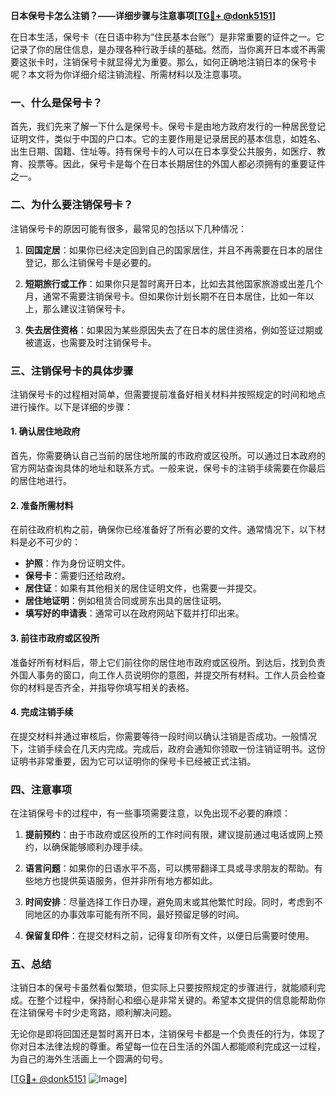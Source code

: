 **日本保号卡怎么注销？——详细步骤与注意事项[[TG💪+ @donk5151](https://t.me/s/donk5151)]**

在日本生活，保号卡（在日语中称为“住民基本台账”）是非常重要的证件之一。它记录了你的居住信息，是办理各种行政手续的基础。然而，当你离开日本或不再需要这张卡时，注销保号卡就显得尤为重要。那么，如何正确地注销日本的保号卡呢？本文将为你详细介绍注销流程、所需材料以及注意事项。

### 一、什么是保号卡？

首先，我们先来了解一下什么是保号卡。保号卡是由地方政府发行的一种居民登记证明文件，类似于中国的户口本。它的主要作用是记录居民的基本信息，如姓名、出生日期、国籍、住址等。持有保号卡的人可以在日本享受公共服务，如医疗、教育、投票等。因此，保号卡是每个在日本长期居住的外国人都必须拥有的重要证件之一。

### 二、为什么要注销保号卡？

注销保号卡的原因可能有很多，最常见的包括以下几种情况：

1. **回国定居**：如果你已经决定回到自己的国家居住，并且不再需要在日本的居住登记，那么注销保号卡是必要的。
   
2. **短期旅行或工作**：如果你只是暂时离开日本，比如去其他国家旅游或出差几个月，通常不需要注销保号卡。但如果你计划长期不在日本居住，比如一年以上，那么建议注销保号卡。

3. **失去居住资格**：如果因为某些原因失去了在日本的居住资格，例如签证过期或被遣返，也需要及时注销保号卡。

### 三、注销保号卡的具体步骤

注销保号卡的过程相对简单，但需要提前准备好相关材料并按照规定的时间和地点进行操作。以下是详细的步骤：

#### 1. 确认居住地政府

首先，你需要确认自己当前的居住地所属的市政府或区役所。可以通过日本政府的官方网站查询具体的地址和联系方式。一般来说，保号卡的注销手续需要在你最后的居住地进行。

#### 2. 准备所需材料

在前往政府机构之前，确保你已经准备好了所有必要的文件。通常情况下，以下材料是必不可少的：

- **护照**：作为身份证明文件。
- **保号卡**：需要归还给政府。
- **居住证**：如果有其他相关的居住证明文件，也需要一并提交。
- **居住地证明**：例如租赁合同或房东出具的居住证明。
- **填写好的申请表**：通常可以在政府网站下载并打印出来。

#### 3. 前往市政府或区役所

准备好所有材料后，带上它们前往你的居住地市政府或区役所。到达后，找到负责外国人事务的窗口，向工作人员说明你的意图，并提交所有材料。工作人员会检查你的材料是否齐全，并指导你填写相关的表格。

#### 4. 完成注销手续

在提交材料并通过审核后，你需要等待一段时间以确认注销是否成功。一般情况下，注销手续会在几天内完成。完成后，政府会通知你领取一份注销证明书。这份证明书非常重要，因为它可以证明你的保号卡已经被正式注销。

### 四、注意事项

在注销保号卡的过程中，有一些事项需要注意，以免出现不必要的麻烦：

1. **提前预约**：由于市政府或区役所的工作时间有限，建议提前通过电话或网上预约，以确保能够顺利办理手续。

2. **语言问题**：如果你的日语水平不高，可以携带翻译工具或寻求朋友的帮助。有些地方也提供英语服务，但并非所有地方都如此。

3. **时间安排**：尽量选择工作日办理，避免周末或其他繁忙时段。同时，考虑到不同地区的办事效率可能有所不同，最好预留足够的时间。

4. **保留复印件**：在提交材料之前，记得复印所有文件，以便日后需要时使用。

### 五、总结

注销日本的保号卡虽然看似繁琐，但实际上只要按照规定的步骤进行，就能顺利完成。在整个过程中，保持耐心和细心是非常关键的。希望本文提供的信息能帮助你在注销保号卡时少走弯路，顺利解决问题。

无论你是即将回国还是暂时离开日本，注销保号卡都是一个负责任的行为，体现了你对日本法律法规的尊重。希望每一位在日生活的外国人都能顺利完成这一过程，为自己的海外生活画上一个圆满的句号。

[[TG💪+ @donk5151](https://t.me/s/donk5151) ![Image](https://i.postimg.cc/rwNCRYN7/Snipaste-2025-04-30-17-27-05.png)]
